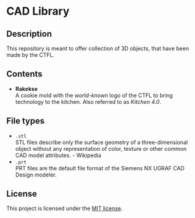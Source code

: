 # CAD Library

## Description

This repository is meant to offer collection of 3D objects, that have been made by the CTFL.

## Contents

* **Rakekse**  
  A cookie mold with the _world-known_ logo of the CTFL to bring technology to the kitchen. Also referred to as _Kitchen 4.0_.

## File types

* `.stl`  
  STL files describe only the surface geometry of a three-dimensional object without any representation of color, texture or other common CAD model attributes. - Wikipedia
* `.prt`  
  PRT files are the default file format of the Siemens NX UGRAF CAD Design modeler.

## License

This project is licensed under the [MIT license](./LICENSE).
